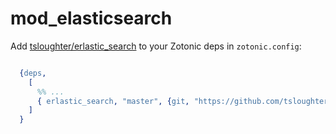 mod_elasticsearch
=================

Add [tsloughter/erlastic_search](https://github.com/tsloughter/erlastic_search) to your
Zotonic deps in `zotonic.config`:

```erlang

  {deps,
    [
      %% ...
      { erlastic_search, "master", {git, "https://github.com/tsloughter/erlastic_search.git", {tag, "master"}}}
    ]
  }
```
